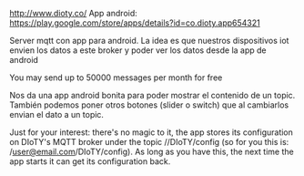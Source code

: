 http://www.dioty.co/
App android: https://play.google.com/store/apps/details?id=co.dioty.app654321

Server mqtt con app para android.
La idea es que nuestros dispositivos iot envien los datos a este broker y poder ver los datos desde la app de android

You may send up to 50000 messages per month for free


Nos da una app android bonita para poder mostrar el contenido de un topic.
También podemos poner otros botones (slider o switch) que al cambiarlos envian el dato a un topic.


Just for your interest: there's no magic to it, the app stores its configuration on DIoTY's MQTT broker under the topic /<userid>/DIoTY/config  (so for you this is: /user@email.com/DIoTY/config).  As long as you have this, the next time the app starts it can get its configuration back.
